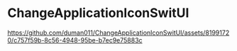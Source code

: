 # ChangeApplicationIconSwitUI



https://github.com/duman011/ChangeApplicationIconSwitUI/assets/81991720/c757f59b-8c56-4948-95be-b7ec9e75883c

